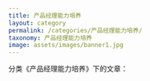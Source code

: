```yaml
---
title: 产品经理能力培养
layout: category
permalink: /categories/产品经理能力培养/
taxonomy: 产品经理能力培养
image: assets/images/banner1.jpg
---
```


分类《产品经理能力培养》下的文章：

